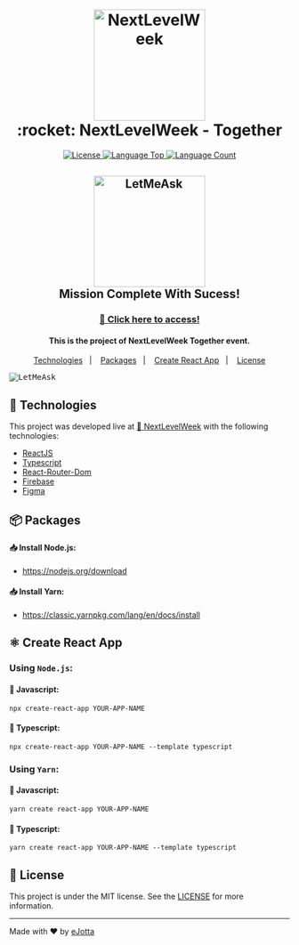 <h1 align="center"> 
  <img alt="NextLevelWeek" src="https://user-images.githubusercontent.com/79101105/123453487-ffa91500-d5b5-11eb-887f-1a8f93bf889b.png" width="200px"/>  
  <br>  
   :rocket: NextLevelWeek - Together
</h1>  

<p align="center">
  <a href="https://github.com/eJotta/Letmeask/blob/master/LICENSE"> 
    <img alt="License" src="https://img.shields.io/github/license/eJotta/nlw-letmeask?style=for-the-badge"> 
  </a>
  <a href="https://github.com/eJotta/Letmeask"> 
    <img alt="Language Top" src="https://img.shields.io/github/languages/top/eJotta/nlw-letmeask?style=for-the-badge"> 
  </a>
  <a href="https://github.com/eJotta/Letmeask"> 
    <img alt="Language Count" src="https://img.shields.io/github/languages/count/eJotta/nlw-letmeask?style=for-the-badge"> 
  </a>
</p>

<h2 align="center">
  <img alt="LetMeAsk" src="https://user-images.githubusercontent.com/79101105/190882836-70c3b6f7-013d-494b-b01d-8e8d1443318f.png" width="200px"/>  
  <br>
  Mission Complete With Sucess!
  </h2>
  
  <h3 align="center">
  <a href="http://letmeask-pro.web.app">🔗 Click here to access!</a>
</h3> 
  
<h4 align="center">
  This is the project of NextLevelWeek Together event.
</h4> 

<p align="center">
  <a href="#rocket-technologies">Technologies</a>&nbsp;&nbsp;&nbsp;|&nbsp;&nbsp;&nbsp;
  <a href="#package-packages">Packages</a>&nbsp;&nbsp;&nbsp;|&nbsp;&nbsp;&nbsp;
  <a href="#atom_symbol-create-react-app">Create React App</a>&nbsp;&nbsp;&nbsp;|&nbsp;&nbsp;&nbsp;
  <a href="#memo-license">License</a>
</p>

<kbd>
<img alt="LetMeAsk" src="https://user-images.githubusercontent.com/79101105/190883952-cb6a425b-8935-4ecc-a4cb-71f7ab5be42a.png"/>
</kbd>

## :rocket: Technologies

This project was developed live at [🚀 NextLevelWeek](https://nextlevelweek.com) with the following technologies:

- [ReactJS](reactjs) 
- [Typescript][ts] 
- [React-Router-Dom](reactRouterDom) 
- [Firebase](firebase) 
- [Figma](figma) 

## :package: Packages

#### :inbox_tray: Install Node.js:
  - https://nodejs.org/download

#### :inbox_tray: Install Yarn:
  - https://classic.yarnpkg.com/lang/en/docs/install

## :atom_symbol: Create React App

### Using `Node.js`:

#### :small_orange_diamond: Javascript: 
    npx create-react-app YOUR-APP-NAME

#### :small_orange_diamond: Typescript: 
    npx create-react-app YOUR-APP-NAME --template typescript
    
### Using `Yarn`:
    
#### :small_orange_diamond: Javascript: 
    yarn create react-app YOUR-APP-NAME

#### :small_orange_diamond: Typescript: 
    yarn create react-app YOUR-APP-NAME --template typescript

## :memo: License

This project is under the MIT license. See the [LICENSE](https://github.com/eJotta/nlw-letmeask/blob/master/LICENSE) for more information.

---

Made with ♥ by [eJotta](https://github.com/eJotta)

[reactJs]: https://reactjs.org
[ts]: https://www.typescriptlang.org
[reactRouterDom]: https://github.com/ReactTraining/react-router
[firebase]: https://console.firebase.google.com/
[figm]: https://figma.com
